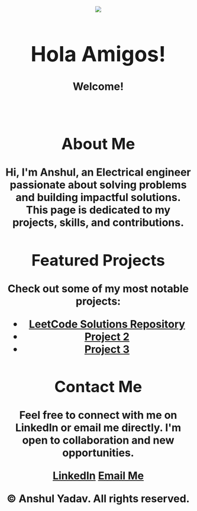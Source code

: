 <h1 align="center">
    <img src="https://readme-typing-svg.herokuapp.com/?font=Righteous&size=35&center=true&vCenter=true&width=500&height=70&duration=4000&lines=Hi+There!+👋;" />
<body>
    <header>
        <h1>Hola Amigos!</h1>
        <p>Welcome!</p>
    </header>
    <main>
        <section>
            <h2>About Me</h2>
            <p>
                Hi, I'm Anshul, an Electrical engineer passionate about solving problems and building impactful solutions. This page is dedicated to my projects, skills, and contributions.
            </p>
        </section>
        <section>
            <h2>Featured Projects</h2>
            <p>Check out some of my most notable projects:</p>
            <ul>
                <li>
                    <a href="https://github.com/yourusername/leetcode-solutions" class="btn">LeetCode Solutions Repository</a>
                </li>
                <li>
                    <a href="https://github.com/yourusername/project2" class="btn">Project 2</a>
                </li>
                <li>
                    <a href="https://github.com/yourusername/project3" class="btn">Project 3</a>
                </li>
            </ul>
        </section>
        <section>
            <h2>Contact Me</h2>
            <p>
                Feel free to connect with me on LinkedIn or email me directly. I'm open to collaboration and new opportunities.
            </p>
            <a href="https://www.linkedin.com/in/anshulyadavv" class="btn">LinkedIn</a>
            <a href="mailto:anshulyadav876@gmail.com" class="btn">Email Me</a>
        </section>
    </main>
    <footer>
        <p>&copy; Anshul Yadav. All rights reserved.</p>
    </footer>
</body>
</html>

<!--
**anshulyadavv/anshulyadavv** is a ✨ _special_ ✨ repository because its `README.md` (this file) appears on your GitHub profile.

Here are some ideas to get you started:

- 🔭 I’m currently working on ...
- 🌱 I’m currently learning ...
- 👯 I’m looking to collaborate on ...
- 🤔 I’m looking for help with ...
- 💬 Ask me about ...
- 📫 How to reach me: ...
- 😄 Pronouns: ...
- ⚡ Fun fact: ...
-->
